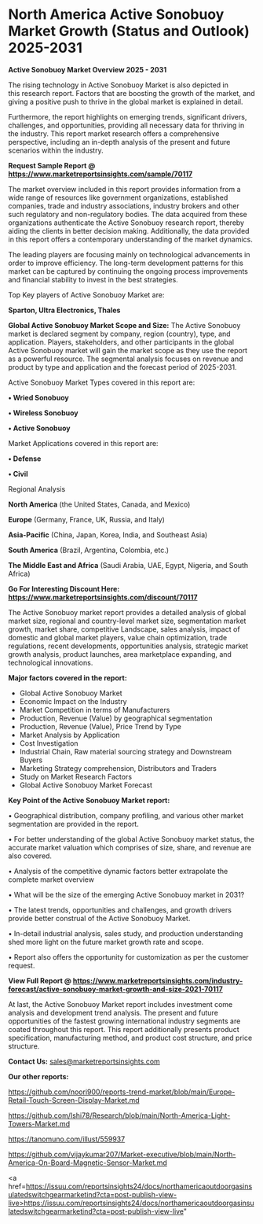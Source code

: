 # North America Active Sonobuoy Market Growth (Status and Outlook) 2025-2031

<Strong> Active Sonobuoy Market Overview 2025 - 2031</strong>

The rising technology in Active Sonobuoy Market is also depicted in this research report. Factors that are boosting the growth of the market, and giving a positive push to thrive in the global market is explained in detail.

Furthermore, the report highlights on emerging trends, significant drivers, challenges, and opportunities, providing all necessary data for thriving in the industry. This report market research offers a comprehensive perspective, including an in-depth analysis of the present and future scenarios within the industry.

<strong>Request Sample Report @ <a href=https://www.marketreportsinsights.com/sample/70117>https://www.marketreportsinsights.com/sample/70117</a></strong>

The market overview included in this report provides information from a wide range of resources like government organizations, established companies, trade and industry associations, industry brokers and other such regulatory and non-regulatory bodies. The data acquired from these organizations authenticate the Active Sonobuoy research report, thereby aiding the clients in better decision making. Additionally, the data provided in this report offers a contemporary understanding of the market dynamics.

The leading players are focusing mainly on technological advancements in order to improve efficiency. The long-term development patterns for this market can be captured by continuing the ongoing process improvements and financial stability to invest in the best strategies.

Top Key players of Active Sonobuoy Market are:

<strong>Sparton, Ultra Electronics, Thales</strong>

<strong><b>Global Active Sonobuoy Market Scope and Size:</b></strong>
The Active Sonobuoy market is declared segment by company, region (country), type, and application. Players, stakeholders, and other participants in the global Active Sonobuoy market will gain the market scope as they use the report as a powerful resource. The segmental analysis focuses on revenue and product by type and application and the forecast period of 2025-2031.

Active Sonobuoy Market Types covered in this report are:

<strong>• Wried Sonobuoy

• Wireless Sonobuoy

• Active Sonobuoy</strong>

Market Applications covered in this report are:

<strong>• Defense

• Civil</strong> 

Regional Analysis

<strong>North America</strong> (the United States, Canada, and Mexico)

<strong>Europe</strong> (Germany, France, UK, Russia, and Italy)

<strong>Asia-Pacific</strong> (China, Japan, Korea, India, and Southeast Asia)

<strong>South America</strong> (Brazil, Argentina, Colombia, etc.)

<strong>The Middle East and Africa</strong> (Saudi Arabia, UAE, Egypt, Nigeria, and South Africa)

<strong>Go For Interesting Discount Here: <a href=https://www.marketreportsinsights.com/discount/70117>https://www.marketreportsinsights.com/discount/70117</a></strong>

The Active Sonobuoy market report provides a detailed analysis of global market size, regional and country-level market size, segmentation market growth, market share, competitive Landscape, sales analysis, impact of domestic and global market players, value chain optimization, trade regulations, recent developments, opportunities analysis, strategic market growth analysis, product launches, area marketplace expanding, and technological innovations.

<strong><b>Major factors covered in the report:</b></strong>
<ul>
  <li>Global Active Sonobuoy Market </li>
  <li>Economic Impact on the Industry</li>
  <li>Market Competition in terms of Manufacturers</li>
  <li>Production, Revenue (Value) by geographical segmentation</li>
  <li>Production, Revenue (Value), Price Trend by Type</li>
  <li>Market Analysis by Application</li>
  <li>Cost Investigation</li>
  <li>Industrial Chain, Raw material sourcing strategy and Downstream Buyers</li>
  <li>Marketing Strategy comprehension, Distributors and Traders</li>
  <li>Study on Market Research Factors</li>
  <li>Global Active Sonobuoy Market Forecast</li>
</ul>

<strong><b>Key Point of the Active Sonobuoy Market report:</b></strong>

• Geographical distribution, company profiling, and various other market segmentation are provided in the report.

• For better understanding of the global Active Sonobuoy market status, the accurate market valuation which comprises of size, share, and revenue are also covered.

• Analysis of the competitive dynamic factors better extrapolate the complete market overview

• What will be the size of the emerging Active Sonobuoy market in 2031?

• The latest trends, opportunities and challenges, and growth drivers provide better construal of the Active Sonobuoy Market.

• In-detail industrial analysis, sales study, and production understanding shed more light on the future market growth rate and scope.

• Report also offers the opportunity for customization as per the customer request.

<strong><b>View Full Report @ <a href=https://www.marketreportsinsights.com/industry-forecast/active-sonobuoy-market-growth-and-size-2021-70117>https://www.marketreportsinsights.com/industry-forecast/active-sonobuoy-market-growth-and-size-2021-70117</a></b></strong>


At last, the Active Sonobuoy Market report includes investment come analysis and development trend analysis. The present and future opportunities of the fastest growing international industry segments are coated throughout this report. This report additionally presents product specification, manufacturing method, and product cost structure, and price structure.

<strong>Contact Us:</strong>
sales@marketreportsinsights.com

<strong>Our other reports:</strong>

<a href=https://github.com/noori900/reports-trend-market/blob/main/Europe-Retail-Touch-Screen-Display-Market.md>https://github.com/noori900/reports-trend-market/blob/main/Europe-Retail-Touch-Screen-Display-Market.md</a>

<a href=https://github.com/Ishi78/Research/blob/main/North-America-Light-Towers-Market.md>https://github.com/Ishi78/Research/blob/main/North-America-Light-Towers-Market.md</a>

<a href=https://tanomuno.com/illust/559937>https://tanomuno.com/illust/559937</a>

<a href=https://github.com/vijaykumar207/Market-executive/blob/main/North-America-On-Board-Magnetic-Sensor-Market.md>https://github.com/vijaykumar207/Market-executive/blob/main/North-America-On-Board-Magnetic-Sensor-Market.md</a>

<a href=https://issuu.com/reportsinsights24/docs/northamericaoutdoorgasinsulatedswitchgearmarketind?cta=post-publish-view-live>https://issuu.com/reportsinsights24/docs/northamericaoutdoorgasinsulatedswitchgearmarketind?cta=post-publish-view-live</a>"
